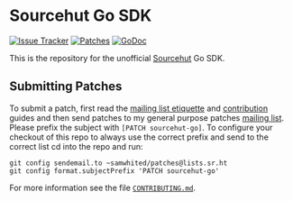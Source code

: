 <!--
    SPDX-FileCopyrightText: 2019 The SourceHut API Contributors

    SPDX-License-Identifier: BSD-2-Clause
-->

# Sourcehut Go SDK

[![Issue Tracker](https://img.shields.io/badge/style-todo.sr.ht-green.svg?longCache=true&style=popout-square&label=issues)](https://todo.sr.ht/~samwhited/terraform-provider-sourcehut)
[![Patches](https://img.shields.io/badge/style-lists.sr.ht-blue.svg?longCache=true&style=popout-square&label=patches)][list]
[![GoDoc](https://godoc.org/git.sr.ht/~samwhited/sourcehut-go?status.svg)](https://godoc.org/git.sr.ht/~samwhited/sourcehut-go)


This is the repository for the unofficial [Sourcehut] Go SDK.

[Sourcehut]: https://sourcehut.org/


## Submitting Patches

To submit a patch, first read the [mailing list etiquette] and [contribution]
guides and then send patches to my general purpose patches [mailing list][list].
Please prefix the subject with `[PATCH sourcehut-go]`.
To configure your checkout of this repo to always use the correct prefix and
send to the correct list cd into the repo and run:

    git config sendemail.to ~samwhited/patches@lists.sr.ht
    git config format.subjectPrefix 'PATCH sourcehut-go'

For more information see the file [`CONTRIBUTING.md`].

[mailing list etiquette]: https://man.sr.ht/lists.sr.ht/etiquette.md
[contribution]: https://man.sr.ht/git.sr.ht/send-email.md
[list]: https://lists.sr.ht/~samwhited/patches
[`CONTRIBUTING.md`]: ./CONTRIBUTING.md

